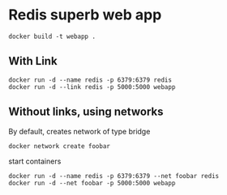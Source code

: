 # Redis superb web app

```
docker build -t webapp .
```

## With Link

```
docker run -d --name redis -p 6379:6379 redis
docker run -d --link redis -p 5000:5000 webapp
```

## Without links, using networks

By default, creates network of type bridge

```
docker network create foobar
```

start containers

```
docker run -d --name redis -p 6379:6379 --net foobar redis
docker run -d --net foobar -p 5000:5000 webapp
```



